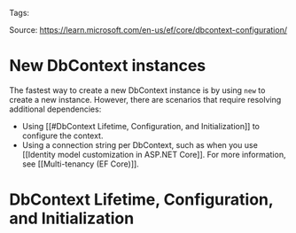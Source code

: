 Tags:

Source: https://learn.microsoft.com/en-us/ef/core/dbcontext-configuration/

# New DbContext instances
The fastest way to create a new DbContext instance is by using `new` to create a new instance. However, there are scenarios that require resolving additional dependencies:
- Using [[#DbContext Lifetime, Configuration, and Initialization]] to configure the context.
- Using a connection string per DbContext, such as when you use [[Identity model customization in ASP.NET Core]]. For more information, see [[Multi-tenancy (EF Core)]].


# DbContext Lifetime, Configuration, and Initialization
